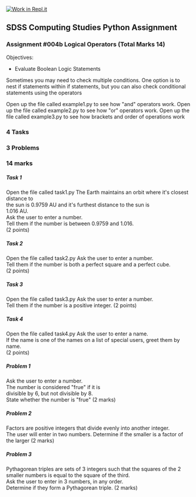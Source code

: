 [![Work in Repl.it](https://classroom.github.com/assets/work-in-replit-14baed9a392b3a25080506f3b7b6d57f295ec2978f6f33ec97e36a161684cbe9.svg)](https://classroom.github.com/online_ide?assignment_repo_id=3262328&assignment_repo_type=AssignmentRepo)
## SDSS Computing Studies Python Assignment
### Assignment #004b Logical Operators (Total Marks 14)

Objectives:
* Evaluate Boolean Logic Statements

Sometimes you may need to check multiple conditions.  One option is to nest if statements
within if statements, but you can also check conditional statements using the operators 

Open up the file called example1.py to see how "and" operators work.
Open up the file called example2.py to see how "or" operators work.
Open up the file called example3.py to see how brackets and order of operations work

### 4 Tasks
### 3 Problems
### 14 marks

##### Task 1
Open the file called task1.py
The Earth maintains an orbit where it's closest distance to \
the sun is 0.9759 AU and it's furthest distance to the sun is \
1.016 AU. \
Ask the user to enter a number. \
Tell them if the number is between 0.9759 and 1.016.\
(2 points) 

##### Task 2
Open the file called task2.py
Ask the user to enter a number. \
Tell them if the number is both a perfect square and a perfect cube.\
(2 points) 

##### Task 3
Open the file called task3.py
Ask the user to enter a number. \
Tell them if the number is a positive integer.
(2 points) 

##### Task 4
Open the file called task4.py
Ask the user to enter a name. \
If the name is one of the names on a list of special users, greet them by name. \
(2 points) 

##### Problem 1
Ask the user to enter a number. \
The number is considered "frue" if it is \
divisible by 6, but not divisible by 8. \
State whether the number is "frue"
(2 marks)

##### Problem 2
Factors are positive integers that divide evenly into another integer. \
The user will enter in two numbers.  Determine if the smaller is a factor 
of the larger
(2 marks)

##### Problem 3
Pythagorean triples are sets of 3 integers such that the squares of the
2 smaller numbers is equal to the square of the third. \
Ask the user to enter in 3 numbers, in any order. \
Determine if they form a Pythagorean triple.
(2 marks)





